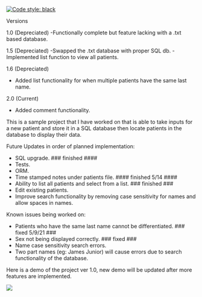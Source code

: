 [![Code style: black](https://img.shields.io/badge/code%20style-black-000000.svg)](https://github.com/psf/black)

Versions

1.0 (Depreciated)
-Functionally complete but feature lacking with a .txt based database.

1.5 (Depreciated)
-Swapped the .txt database with proper SQL db.
-Implemented list function to view all patients.

1.6 (Depreciated)
- Added list functionality for when multiple patients have the same last name. 

2.0 (Current)
- Added comment functionality. 

This is a sample project that I have worked on that is able to take inputs for a new patient and store it in a SQL database then locate patients in the database to display their data. 

Future Updates in order of planned implementation: 
- SQL upgrade. ### finished ####
- Tests.
- ORM.
- Time stamped notes under patients file. #### finished 5/14 ####
- Ability to list all patients and select from a list. ### finished ###
- Edit existing patients.
- Improve search functionality by removing case sensitivity for names and allow spaces in names.



Known issues being worked on:
- Patients who have the same last name cannot be differentiated. ### fixed 5/9/21 ###
- Sex not being displayed correctly. ### fixed ###
- Name case sensitivity search errors.
- Two part names (eg: James Junior) will cause errors due to search functionality of the database.


Here is a demo of the project ver 1.0, new demo will be updated after more features are implemented.

![](https://github.com/Nakadie/python_projects/blob/main/Projects/Hospital%20tool/Demo.gif)
